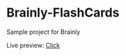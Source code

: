 # Brainly-FlashCards
Sample project for Brainly

Live preview:
[Click](https://marcinaman.github.io/Brainly-FlashCards/)
